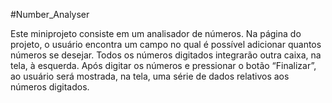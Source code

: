#Number_Analyser

Este miniprojeto consiste em um analisador de números. Na página do projeto, o usuário encontra um campo no qual é possível adicionar quantos números se desejar. Todos os números digitados integrarão outra caixa, na tela, à esquerda. Após digitar os números e pressionar o botão “Finalizar”, ao usuário será mostrada, na tela, uma série de dados relativos aos números digitados.
